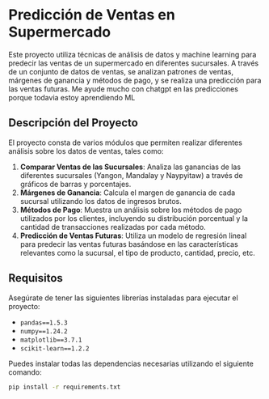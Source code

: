 # Predicción de Ventas en Supermercado

Este proyecto utiliza técnicas de análisis de datos y machine learning para predecir las ventas de un supermercado en diferentes sucursales. A través de un conjunto de datos de ventas, se analizan patrones de ventas, márgenes de ganancia y métodos de pago, y se realiza una predicción para las ventas futuras.
Me ayude mucho con chatgpt en las predicciones porque todavia estoy aprendiendo ML 

## Descripción del Proyecto

El proyecto consta de varios módulos que permiten realizar diferentes análisis sobre los datos de ventas, tales como:

1. **Comparar Ventas de las Sucursales**: Analiza las ganancias de las diferentes sucursales (Yangon, Mandalay y Naypyitaw) a través de gráficos de barras y porcentajes.
2. **Márgenes de Ganancia**: Calcula el margen de ganancia de cada sucursal utilizando los datos de ingresos brutos.
3. **Métodos de Pago**: Muestra un análisis sobre los métodos de pago utilizados por los clientes, incluyendo su distribución porcentual y la cantidad de transacciones realizadas por cada método.
4. **Predicción de Ventas Futuras**: Utiliza un modelo de regresión lineal para predecir las ventas futuras basándose en las características relevantes como la sucursal, el tipo de producto, cantidad, precio, etc.

## Requisitos

Asegúrate de tener las siguientes librerías instaladas para ejecutar el proyecto:

- `pandas==1.5.3`
- `numpy==1.24.2`
- `matplotlib==3.7.1`
- `scikit-learn==1.2.2`

Puedes instalar todas las dependencias necesarias utilizando el siguiente comando:

```bash
pip install -r requirements.txt
